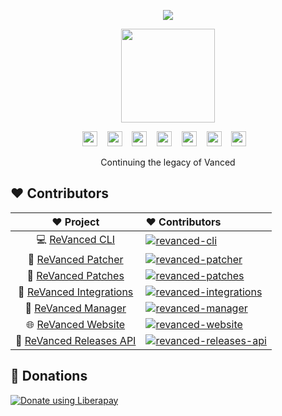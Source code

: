 <p align="center">
   <img src="https://user-images.githubusercontent.com/82371061/216141185-a6275edf-e595-45a8-98a3-33d5a8b14aae.svg" />
</p>

<p align="center">
    <picture><source width="150px" media="(prefers-color-scheme: dark)" srcset="https://user-images.githubusercontent.com/13122796/212184682-217c94b7-7947-4677-b1ea-bf91b071b699.svg"><img width="150px" src="https://user-images.githubusercontent.com/13122796/212184689-a828ef2f-578d-4893-ae2d-7b1aa7e9b0fd.svg"></picture>
</p>

<p align="center">
    <a href="https://revanced.app/"><img height="24px" src="https://user-images.githubusercontent.com/82371061/216141185-a6275edf-e595-45a8-98a3-33d5a8b14aae.svg" /></a>&nbsp;&nbsp;&nbsp;
    <a href="https://github.com/revanced"><picture><source height="24px" media="(prefers-color-scheme: dark)" srcset="https://i.ibb.co/dMMmCrW/Git-Hub-Mark.png"><img height="24px" src="https://i.ibb.co/9wV3HGF/Git-Hub-Mark-Light.png"></picture></a>&nbsp;&nbsp;&nbsp;
    <a href="http://revanced.app/discord"><img height="24px" src="https://user-images.githubusercontent.com/13122796/178032563-d4e084b7-244e-4358-af50-26bde6dd4996.png" /></a>&nbsp;&nbsp;&nbsp;
    <a href="https://reddit.com/r/revancedapp"><img height="24px" src="https://user-images.githubusercontent.com/13122796/178032351-9d9d5619-8ef7-470a-9eec-2744ece54553.png" /></a>&nbsp;&nbsp;&nbsp;
    <a href="https://t.me/app_revanced"><img height="24px" src="https://user-images.githubusercontent.com/13122796/178032213-faf25ab8-0bc3-4a94-a730-b524c96df124.png" /></a>&nbsp;&nbsp;&nbsp;
    <a href="https://twitter.com/revancedapp"><img height="24px" src="https://user-images.githubusercontent.com/13122796/178032018-6da37214-7474-4641-a1da-7af7db3a31cd.png" /></a>&nbsp;&nbsp;&nbsp;
    <a href="https://www.youtube.com/channel/UCLktAUh5Gza9zAJBStwxNdw"><img height="24px" src="https://user-images.githubusercontent.com/13122796/178032714-c51c7492-0666-44ac-99c2-f003a695ab50.png" /></a>&nbsp;&nbsp;&nbsp;
</p>

<p align="center">Continuing the legacy of Vanced</p>

## ❤️ Contributors

[revanced-patcher]: https://contrib.rocks/image?repo=revanced/revanced-patcher&max=12
[revanced-patches]: https://contrib.rocks/image?repo=revanced/revanced-patches&max=12
[revanced-cli]: https://contrib.rocks/image?repo=revanced/revanced-cli&max=12
[revanced-integrations]: https://contrib.rocks/image?repo=revanced/revanced-integrations&max=12
[revanced-manager]: https://contrib.rocks/image?repo=revanced/revanced-manager&max=12
[revanced-website]: https://contrib.rocks/image?repo=revanced/revanced-website&max=12
[revanced-releases-api]: https://contrib.rocks/image?repo=revanced/revanced-releases-api&max=12

|        ❤️ Project        |                                          ❤ Contributors                                           |
| :----------------------: | :------------------------------------------------------------------------------------------------ |
| 💻 [ReVanced CLI](https://github.com/revanced/revanced-cli) | [![revanced-cli]](https://github.com/revanced/revanced-cli/graphs/contributors) |
| 💉 [ReVanced Patcher](https://github.com/revanced/revanced-patcher) | [![revanced-patcher]](https://github.com/revanced/revanced-patcher/graphs/contributors) |
| 🧩 [ReVanced Patches](https://github.com/revanced/revanced-patches) | [![revanced-patches]](https://github.com/revanced/revanced-patches/graphs/contributors) |
| 🔩 [ReVanced Integrations](https://github.com/revanced/revanced-integrations) | [![revanced-integrations]](https://github.com/revanced/revanced-integrations/graphs/contributors) |
| 💊 [ReVanced Manager](https://github.com/revanced/revanced-manager) | [![revanced-manager]](https://github.com/revanced/revanced-manager/graphs/contributors) |
| 🌐 [ReVanced Website](https://github.com/revanced/revanced-website) | [![revanced-website]](https://github.com/revanced/revanced-website/graphs/contributors)
| 🚀 [ReVanced Releases API](https://github.com/revanced/revanced-releases-api) | [![revanced-releases-api]](https://github.com/revanced/revanced-releases-api/graphs/contributors)

## 🤝 Donations

<a href="https://liberapay.com/ReVanced/donate"><img alt="Donate using Liberapay" src="https://liberapay.com/assets/widgets/donate.svg"></a>

